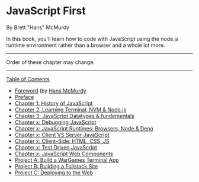 # JavaScript First
By Brett "Hans" McMurdy

In this book, you'll learn how to code with JavaScript using the node.js runtime environment rather than a browser and a whole lot more.

-----

Order of these chapter may change.

-----

[Table of Contents](toc.md)

* [Foreword](foreword.md) (by [Hans McMurdy]()
* [Preface](../preface.md)
* [Chapter 1: History of JavaScript](ch1.md)
* [Chapter 2: Learning Terminal, NVM & Node.js](ch2.md)
* [Chapter 3: JavaScript Datatypes & fundementals](ch3.md)
* [Chapter x: Debugging JavaScript](chx.md)
* [Chapter x: JavaScript Runtimes: Browsers, Node & Deno](chx.md)
* [Chapter x: Client VS Server JavaScript](chx.md)
* [Chapter x: Client-Side: HTML, CSS, JS ](chx.md)
* [Chapter x: Test Driven JavaScript](chx.md)
* [Chapter x: JavaScript Web Components](chx.md)
* [Project A: Build a WarGames Terminal App](project1.md)
* [Project B: Building a Fullstack Site](project2.md)
* [Project C: Deploying to the Web](project3.md)
